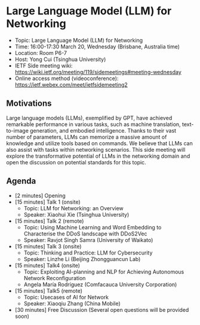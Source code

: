 # Large Language Model (LLM) for Networking
* Topic: Large Language Model (LLM) for Networking
* Time: 16:00-17:30 March 20, Wednesday (Brisbane, Australia time)
* Location: Room P6-7
* Host: Yong Cui (Tsinghua University)
* IETF Side meeting wiki: https://wiki.ietf.org/meeting/119/sidemeetings#meeting-wednesday
* Online access method (videoconference): https://ietf.webex.com/meet/ietfsidemeeting2

## Motivations
Large language models (LLMs), exemplified by GPT, have achieved remarkable performance in various tasks, such as machine translation, text-to-image generation, and embodied intelligence. Thanks to their vast number of parameters, LLMs can memorize a massive amount of knowledge and utilize tools based on commands. We believe that LLMs can also assist with tasks within networking scenarios. This side meeting will explore the transformative potential of LLMs in the networking domain and open the discussion on potential standards for this topic. 

## Agenda
* [2 minutes] Opening
* [15 minutes] Talk 1 (onsite)
  * Topic: LLM for Networking: an Overview
  * Speaker: Xiaohui Xie (Tsinghua University)
* [15 minutes] Talk 2 (remote)
  * Topic: Using Machine Learning and Word Embedding to Characterise the DDoS landscape with DDoS2Vec
  * Speaker: Ravjot Singh Samra (University of Waikato)
* [15 minutes] Talk 3 (onsite)
  * Topic: Thinking and Practice: LLM for Cybersecurity
  * Speaker: Linzhe Li (Beijing Zhongguancun Lab)
* [15 minutes] Talk4 (onsite)
  * Topic: Exploiting AI-planning and NLP for Achieving Autonomous Network Reconfiguration
  * Angela María Rodríguez (Comfacauca University Corporation)
* [15 minutes] Talk5 (remote)
  * Topic: Usecases of AI for Network
  * Speaker: Xiaoqiu Zhang (China Mobile)
* [30 minutes] Free Discussion (Several open questions will be provided soon)    
